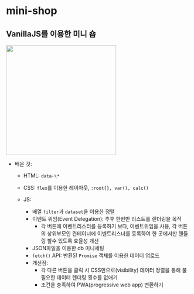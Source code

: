 # mini-shop

## VanillaJS를 이용한 미니 숍


<img src="https://github.com/clara-shin/mini-shop/assets/27764950/71b758a0-ef16-4ccf-8ffc-9ddfab50b355" width="300" >


-   배운 것:

    -   HTML: `data-\*`
    -   CSS: `flex`를 이용한 레이아웃, `:root{}, var(), calc()`
    -   JS:

        -   배열 `filter`과 `dataset`을 이용한 정렬
        -   이벤트 위임(Event Delegation): 추후 한번만 리스트를 렌더링을 목적
            -   각 버튼에 이벤트리스터를 등록하기 보다, 이벤트위임을 사용, 각 버튼의 상위부모인 컨테이너에 이벤트리스너를 등록하여 한 곳에서만 핸들링 할수 있도록 효율성 개선
        -   JSON파일을 이용한 db 미니세팅
        -   `fetch()` API: 반환된 `Promise` 객체를 이용한 데이터 업로드
        -   개선점:
            -   각 다른 버튼을 클릭 시 CSS만으로(visibility) 데이터 정렬을 통해 불필요한 데이터 렌더링 횟수를 없애기
            -   조건을 충족하여 PWA(progressive web app) 변환하기
